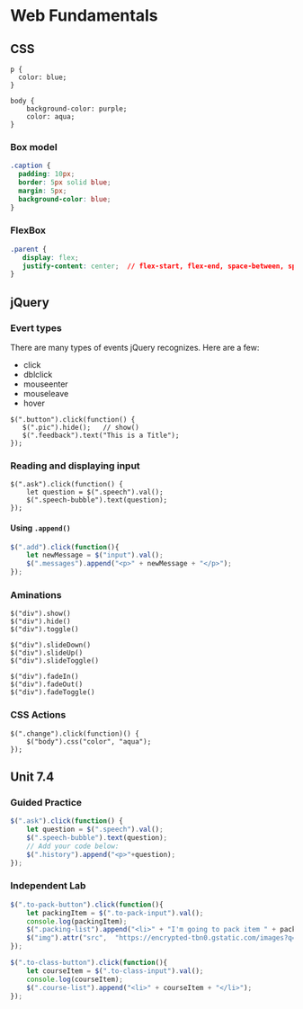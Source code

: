 # Web Fundamentals

## CSS

```
p {
  color: blue;
}

body {
    background-color: purple;
    color: aqua;
}

```

### Box model

``` css
.caption {
  padding: 10px;
  border: 5px solid blue;
  margin: 5px;
  background-color: blue;
}
```

### FlexBox

``` css
.parent {
   display: flex;
   justify-content: center;  // flex-start, flex-end, space-between, space-around
}


```

## jQuery

### Evert types

There are many types of events jQuery recognizes.  Here are a few:
- click
- dblclick
- mouseenter
- mouseleave
- hover


```
$(".button").click(function() {
   $(".pic").hide();   // show()
   $(".feedback").text("This is a Title");
});
```

### Reading and displaying input

```
$(".ask").click(function() {
    let question = $(".speech").val(); 
    $(".speech-bubble").text(question);
});
```


#### Using `.append()`

``` js
$(".add").click(function(){
    let newMessage = $("input").val();
    $(".messages").append("<p>" + newMessage + "</p>");
});
```
### Aminations

```
$("div").show()
$("div").hide()
$("div").toggle()

$("div").slideDown()
$("div").slideUp()
$("div").slideToggle()

$("div").fadeIn()
$("div").fadeOut()
$("div").fadeToggle()
```

### CSS Actions

```
$(".change").click(function)() {
    $("body").css("color", "aqua");
});
```

## Unit 7.4

### Guided Practice

``` js
$(".ask").click(function() {
    let question = $(".speech").val();
    $(".speech-bubble").text(question);
    // Add your code below:
    $(".history").append("<p>"+question);
});
```

### Independent Lab

``` js
$(".to-pack-button").click(function(){
    let packingItem = $(".to-pack-input").val();
    console.log(packingItem);
    $(".packing-list").append("<li>" + "I'm going to pack item " + packingItem + "</li>");
    $("img").attr("src",  "https://encrypted-tbn0.gstatic.com/images?q=tbn:ANd9GcRnkntY6ZfhKPx8fKD5-va0utgWqXkcdbssOQ&usqp=CAU");
});

$(".to-class-button").click(function(){
    let courseItem = $(".to-class-input").val();
    console.log(courseItem);
    $(".course-list").append("<li>" + courseItem + "</li>");
});

```

